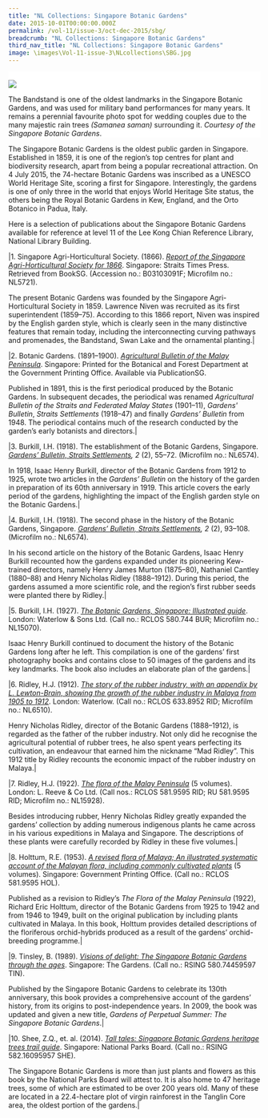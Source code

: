 ```yaml
---
title: "NL Collections: Singapore Botanic Gardens"
date: 2015-10-01T00:00:00.000Z
permalink: /vol-11/issue-3/oct-dec-2015/sbg/
breadcrumb: "NL Collections: Singapore Botanic Gardens"
third_nav_title: "NL Collections: Singapore Botanic Gardens"
image: \images\Vol-11-issue-3\NLcollections\SBG.jpg
---
```


<style>
table { 
	background-color: #fef0c3;
	}
.infobox { 
  padding: 20px;
  margin: 20px;
  background: #fef0c3
}
</style>

<div style="background-color: white;">
<br/>
<img src="\images\Vol-11-issue-3\NLcollections\SBG.jpg"> 

The Bandstand is one of the oldest landmarks in the Singapore Botanic Gardens, and was used for military band performances for many years. It remains a perennial favourite photo spot for wedding couples due to the many majestic rain trees <i>(Samanea saman)</i> surrounding it. <i>Courtesy of the Singapore Botanic Gardens</i>.

</div>

The Singapore Botanic Gardens is the oldest public garden in Singapore. Established in 1859, it is one of the region’s top centres for plant and biodiversity research, apart from being a popular recreational attraction. On 4 July 2015, the 74-hectare Botanic Gardens was inscribed as a UNESCO World Heritage Site, scoring a first for Singapore. Interestingly, the gardens is one of only three in the world that enjoys World Heritage Site status, the others being the Royal Botanic Gardens in Kew, England, and the Orto Botanico in Padua, Italy.

Here is a selection of publications about the Singapore Botanic Gardens available for reference at level 11 of the Lee Kong Chian Reference Library, National Library Building. 

|1. Singapore Agri-Horticultural Society. (1866). *[Report of the Singapore Agri-Horticultural Society for 1866](https://eresources.nlb.gov.sg/printheritage/detail/331fad8d-efaa-454d-8dba-44fad00c9bd6.aspx)*. Singapore: Straits Times Press. Retrieved from BookSG. (Accession no.: B03103091F; Microfilm no.: NL5721).

The present Botanic Gardens was founded by the Singapore Agri-Horticultural Society in 1859. Lawrence Niven was recruited as its first superintendent (1859–75). According to this 1866 report, Niven was inspired by the English garden style, which is clearly seen in the many distinctive features that remain today, including the interconnecting curving pathways and promenades, the Bandstand, Swan Lake and the ornamental planting.|

|2. Botanic Gardens. (1891–1900). *[Agricultural Bulletin of the Malay Peninsula](https://eservice.nlb.gov.sg/item_holding.aspx?bid=4981663)*. Singapore: Printed for the Botanical and Forest Department at the Government Printing Office. Available via PublicationSG.

Published in 1891, this is the first periodical produced by the Botanic Gardens. In subsequent decades, the periodical was renamed *Agricultural Bulletin of the Straits and Federated Malay States* (1901–11), *Gardens' Bulletin*, *Straits Settlements* (1918–47) and finally *Gardens’ Bulletin* from 1948. The periodical contains much of the research conducted by the garden’s early botanists and directors.|

|3. Burkill, I.H. (1918). The establishment of the Botanic Gardens, Singapore. *[Gardens’ Bulletin, Straits Settlements](https://eservice.nlb.gov.sg/item_holding.aspx?bid=903181), 2* (2), 55–72. (Microfilm no.: NL6574).

In 1918, Isaac Henry Burkill, director of the Botanic Gardens from 1912 to 1925, wrote two articles in the *Gardens’ Bulletin* on the history of the garden in preparation of its 60th anniversary in 1919. This article covers the early period of the gardens, highlighting the impact of the English garden style on the Botanic Gardens.|

|4. Burkill, I.H. (1918). The second phase in the history of the Botanic Gardens, Singapore. *[Gardens’ Bulletin, Straits Settlements](https://eservice.nlb.gov.sg/item_holding.aspx?bid=903181), 2* (2), 93–108. (Microfilm no.: NL6574).

In his second article on the history of the Botanic Gardens, Isaac Henry Burkill recounted how the gardens expanded under its pioneering Kew-trained directors, namely Henry James Murton (1875–80), Nathaniel Cantley (1880–88) and Henry Nicholas Ridley (1888–1912). During this period, the gardens assumed a more scientific role, and the region’s first rubber seeds were planted there by Ridley.|

|5. Burkill, I.H. (1927). *[The Botanic Gardens, Singapore: Illustrated guide](https://eservice.nlb.gov.sg/item_holding.aspx?bid=4390514)*. London: Waterlow & Sons Ltd. (Call no.: RCLOS 580.744 BUR; Microfilm no.: NL15070).

Isaac Henry Burkill continued to document the history of the Botanic Gardens long after he left. This compilation is one of the gardens’ first photography books and contains close to 50 images of the gardens and its key landmarks. The book also includes an elaborate plan of the gardens.|

|6. Ridley, H.J. (1912). *[The story of the rubber industry, with an appendix by L. Lewton-Brain, showing the growth of the rubber industry in Malaya from 1905 to 1912](https://eservice.nlb.gov.sg/item_holding.aspx?bid=5014808)*. London: Waterlow. (Call no.: RCLOS 633.8952 RID; Microfilm no.: NL6510).

Henry Nicholas Ridley, director of the Botanic Gardens (1888–1912), is regarded as the father of the rubber industry. Not only did he recognise the agricultural potential of rubber trees, he also spent years perfecting its cultivation, an endeavour that earned him the nickname “Mad Ridley”. This 1912 title by Ridley recounts the economic impact of the rubber industry on Malaya.|

|7. Ridley, H.J. (1922). *[The flora of the Malay Peninsula](https://eservice.nlb.gov.sg/item_holding.aspx?bid=3586524)* (5 volumes). London: L. Reeve & Co Ltd. (Call nos.: RCLOS 581.9595 RID; RU 581.9595 RID; Microfilm no.: NL15928).

Besides introducing rubber, Henry Nicholas Ridley greatly expanded the gardens’ collection by adding numerous indigenous plants he came across in his various expeditions in Malaya and Singapore. The descriptions of these plants were carefully recorded by Ridley in these five volumes.|

|8. Holttum, R.E. (1953). *[A revised flora of Malaya; An illustrated systematic account of the Malayan flora, including commonly cultivated plants](https://eservice.nlb.gov.sg/item_holding.aspx?bid=3472958)* (5 volumes). Singapore: Government Printing Office. (Call no.: RCLOS 581.9595 HOL).

Published as a revision to Ridley’s *The Flora of the Malay Peninsula* (1922), Richard Eric Holttum, director of the Botanic Gardens from 1925 to 1942 and from 1946 to 1949, built on the original publication by including plants cultivated in Malaya. In this book, Holttum provides detailed descriptions of the floriferous orchid-hybrids produced as a result of the gardens’ orchid-breeding programme.|

|9. Tinsley, B. (1989). *[Visions of delight: The Singapore Botanic Gardens through the ages](https://eservice.nlb.gov.sg/item_holding.aspx?bid=5392306)*. Singapore: The Gardens. (Call no.: RSING 580.74459597 TIN).

Published by the Singapore Botanic Gardens to celebrate its 130th anniversary, this book provides a comprehensive account of the gardens’ history, from its origins to post-independence years. In 2009, the book was updated and given a new title, *Gardens of Perpetual Summer: The Singapore Botanic Gardens*.|

|10. Shee, Z.Q., et. al. (2014). *[Tall tales: Singapore Botanic Gardens heritage trees trail guide](https://eservice.nlb.gov.sg/item_holding.aspx?bid=200852544)*. Singapore: National Parks Board. (Call no.: RSING 582.16095957 SHE).

The Singapore Botanic Gardens is more than just plants and flowers as this book by the National Parks Board will attest to. It is also home to 47 heritage trees, some of which are estimated to be over 200 years old. Many of these are located in a 22.4-hectare plot of virgin rainforest in the Tanglin Core area, the oldest portion of the gardens.|
